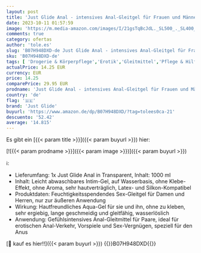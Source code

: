 ```yaml
---
layout: post
title: 'Just Glide Anal - intensives Anal-Gleitgel für Frauen und Männer  wasserbasiert  vegan  fett- und ölfrei  geeignet für Sex-Toys und Kondome  1000 ml'
date: 2023-10-11 01:57:59
image: 'https://m.media-amazon.com/images/I/21gsTqBcJdL._SL500_._SL400_.jpg'
comments: true
category: ofertas
author: 'tole.es'
slug: 'B07H948DXD-de Just Glide Anal - intensives Anal-Gleitgel für Frauen und...'
sku: 'B07H948DXD-de'
tags: [ 'Drogerie & Körperpflege','Erotik','Gleitmittel','Pflege & Hilfsmittel','just glide','🇩🇪', ]
actualPrice: 14.25 EUR
currency: EUR
price: 14.25
comparePrice: 29.95 EUR
prodname: 'Just Glide Anal - intensives Anal-Gleitgel für Frauen und Männer  wasserbasiert  vegan  fett- und ölfrei  geeignet für Sex-Toys und Kondome  1000 ml'
country: 'de'
flag: '🇩🇪'
brand: 'Just Glide'
buyurl: 'https://www.amazon.de/dp/B07H948DXD/?tag=tolees0ca-21'
descuento: '52.42'
average: '14.815'
---
```


Es gibt ein [{{< param title >}}]({{< param buyurl >}}) hier:

[![{{< param prodname >}}]({{< param image >}})]({{< param buyurl >}})

ℹ️:

- Lieferumfang: 1x Just Glide Anal in Transparent, Inhalt: 1000 ml
- Inhalt: Leicht abwaschbares Intim-Gel, auf Wasserbasis, ohne Klebe-Effekt, ohne Aroma, sehr hautverträglich, Latex- und Silkon-Kompatibel
- Produktdaten: Feuchtigkeitsspendendes Sex-Gleitgel für Damen und Herren, nur zur äußeren Anwendung
- Wirkung: Hautfreundliches Aqua-Gel für sie und ihn, ohne zu kleben, sehr ergiebig, lange geschmeidig und gleitfähig, wasserlöslich
- Anwendung: Gefühlsintensives Anal-Gleitmittel für Paare, ideal für erotischen Anal-Verkehr, Vorspiele und Sex-Vergnügen, speziell für den Anus

[🛒 kauf es hier!!]({{< param buyurl >}})
{{<world>}}B07H948DXD{{</world>}}
